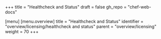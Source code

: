 +++
title = "Healthcheck and Status"
draft = false
gh_repo = "chef-web-docs"

[menu]
  [menu.overview]
    title = "Healthcheck and Status"
    identifier = "overview/licensing/healthcheck and status"
    parent = "overview/licensing"
    weight = 70
+++